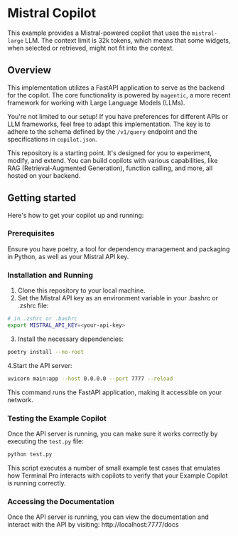 # Mistral Copilot
This example provides a Mistral-powered copilot that uses the `mistral-large`
LLM. The context limit is 32k tokens, which means that some widgets, when
selected or retrieved, might not fit into the context.

## Overview
This implementation utilizes a FastAPI application to serve as the backend for
the copilot. The core functionality is powered by `magentic`, a more recent framework
for working with Large Language Models (LLMs).

You're not limited to our setup! If you have preferences for different APIs or
LLM frameworks, feel free to adapt this implementation. The key is to adhere to
the schema defined by the `/v1/query` endpoint and the specifications in
`copilot.json`.

This repository is a starting point. It's designed for you to experiment,
modify, and extend. You can build copilots with various capabilities, like RAG
(Retrieval-Augmented Generation), function calling, and more, all hosted on your
backend.

## Getting started

Here's how to get your copilot up and running:

### Prerequisites

Ensure you have poetry, a tool for dependency management and packaging in
Python, as well as your Mistral API key.

### Installation and Running

1. Clone this repository to your local machine.
2. Set the Mistral API key as an environment variable in your .bashrc or .zshrc file:

``` sh
# in .zshrc or .bashrc
export MISTRAL_API_KEY=<your-api-key>
```

3. Install the necessary dependencies:

``` sh
poetry install --no-root
```

4.Start the API server:

``` sh
uvicorn main:app --host 0.0.0.0 --port 7777 --reload
```

This command runs the FastAPI application, making it accessible on your network.

### Testing the Example Copilot
Once the API server is running, you can make sure it works correctly by
executing the `test.py` file:

``` sh
python test.py
```

This script executes a number of small example test cases that emulates how
Terminal Pro interacts with copilots to verify that your Example Copilot is
running correctly.

### Accessing the Documentation

Once the API server is running, you can view the documentation and interact with
the API by visiting: http://localhost:7777/docs
